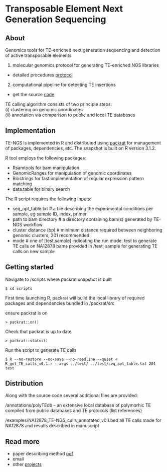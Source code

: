 # Transposable Element Next Generation Sequencing

## About
Genomics tools for TE-enriched next generation sequencing and detection of active transposable elements  

1. molecular genomics protocol for generating TE-enriched NGS libraries   
- detailed procedures [protocol](#)  
2. computational pipeline for detecting TE insertions   
- get the source [code](https://github.com/ekviky/TE-NGS)  

TE calling algorithm consists of two principle steps:  
 (i) clustering on genomic coordinates  
 (ii) annotation via comparison to public and local TE databases  


## Implementation  
TE-NGS is implemented in R and distributed using [packrat](https://github.com/rstudio/packrat) for management of packages, dependencies, etc. The snapshot is built on R version 3.1.2.  

R tool employs the following packages:  
- Rsamtools for bam manipulation  
- GenomicRanges for manipulation of genomic coordinates  
- Biostrings for fast implementation of regular expression pattern matching  
- data.table for binary search   

The R script requires the following inputs:
- seq_opt_table.txt # a file describing the experimental conditions per sample, eg sample ID, index, primer  
- path to bam directory # a directory containing bam(s) generated by TE-NGS workflow  
- cluster distance (bp) # minimum distance required between neighboring genomic clusters, 201 recommended  
- mode # one of [test,sample] indicating the run mode: test to generate TE calls on NA12878 bams provided in /test; sample for generating TE calls on new sample  

## Getting started  

Navigate to /scripts where packrat snapshot is built 
 
    $ cd scripts

First time launching R, packrat will build the local library of required packages and dependencies bundled in /packrat/src  

ensure packrat is on  

    > packrat::on()

Check that packrat is up to date 
 
    > packrat::status()

Run the script to generate TE calls  
    
    $ R --no-restore --no-save --no-readline --quiet < R_get_TE_calls_v0.1.r --args ../test/ ../test/seq_opt_table.txt 201 test


## Distribution
Along with the source code several additional files are provided:   

/annotations/polyTEdb - an extensive local database of polymorhic TE compiled from public databases and TE protocols (list references)  

/examples/NA12878_TE-NGS_calls_annotated_v0.1.bed
all TE calls made for NA12878 and results described in manuscript  


## Read more
- paper describing method [pdf](#)
- email
- other [projects](https://ekviky.github.io/about/)
